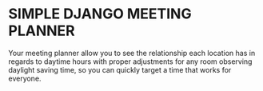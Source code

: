 # SIMPLE DJANGO MEETING PLANNER

Your meeting planner allow you to see the relationship each
location has in regards to daytime hours with proper adjustments for
any room observing daylight saving time, so you can quickly target
a time that works for everyone.
